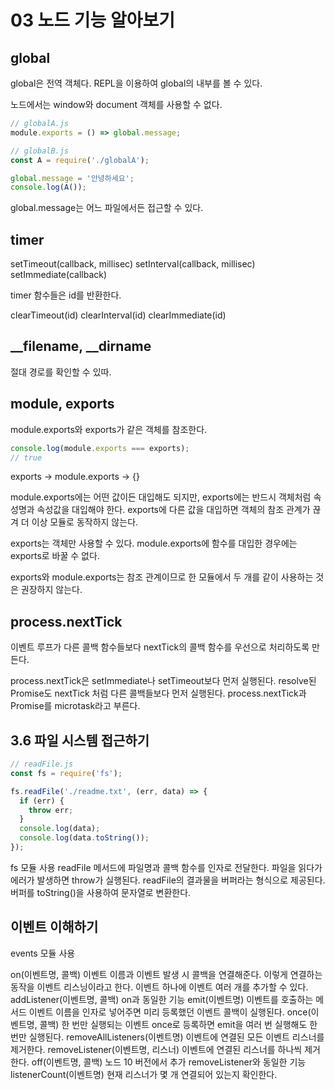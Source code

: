 # 03 노드 기능 알아보기

## global

global은 전역 객체다.
REPL을 이용하여 global의 내부를 볼 수 있다.

노드에서는 window와 document 객체를 사용할 수 없다.

```js
// globalA.js
module.exports = () => global.message;
```

```js
// globalB.js
const A = require('./globalA');

global.message = '안녕하세요';
console.log(A());
```

global.message는 어느 파일에서든 접근할 수 있다.

## timer

setTimeout(callback, millisec)
setInterval(callback, millisec)
setImmediate(callback)

timer 함수들은 id를 반환한다.

clearTimeout(id)
clearInterval(id)
clearImmediate(id)

## __filename, __dirname

절대 경로를 확인할 수 있따.

## module, exports

module.exports와 exports가 같은 객체를 참조한다.

```js
console.log(module.exports === exports);
// true
```

exports -> module.exports -> {}

module.exports에는 어떤 값이든 대입해도 되지만, exports에는 반드시 객체처럼 속성명과 속성값을 대입해야 한다.
exports에 다른 값을 대입하면 객체의 참조 관계가 끊겨 더 이상 모듈로 동작하지 않는다.

exports는 객체만 사용할 수 있다. module.exports에 함수를 대입한 경우에는 exports로 바꿀 수 없다.

exports와 module.exports는 참조 관계이므로 한 모듈에서 두 개를 같이 사용하는 것은 권장하지 않는다.

## process.nextTick

이벤트 루프가 다른 콜백 함수들보다 nextTick의 콜백 함수를 우선으로 처리하도록 만든다.

process.nextTick은 setImmediate나 setTimeout보다 먼저 실행된다.
resolve된 Promise도 nextTick 처럼 다른 콜백들보다 먼저 실행된다.
process.nextTick과 Promise를 microtask라고 부른다.

## 3.6 파일 시스템 접근하기

```js
// readFile.js
const fs = require('fs');

fs.readFile('./readme.txt', (err, data) => {
  if (err) {
    throw err;
  }
  console.log(data);
  console.log(data.toString());
});
```

fs 모듈 사용
readFile 메서드에 파일명과 콜백 함수를 인자로 전달한다.
파일을 읽다가 에러가 발생하면 throw가 실행된다.
readFile의 결과물을 버퍼라는 형식으로 제공된다.
버퍼를 toString()을 사용하여 문자열로 변환한다.


## 이벤트 이해하기

events 모듈 사용

on(이벤트명, 콜백)
  이벤트 이름과 이벤트 발생 시 콜백을 연결해준다.
  이렇게 연결하는 동작을 이벤트 리스닝이라고 한다.
  이벤트 하나에 이벤트 여러 개를 추가할 수 있다.
addListener(이벤트명, 콜백)
  on과 동일한 기능
emit(이벤트명)
  이벤트를 호출하는 메서드
  이벤트 이름을 인자로 넣어주면 미리 등록했던 이벤트 콜백이 실행된다.
once(이벤트명, 콜백)
  한 번만 실행되는 이벤트
  once로 등록하면 emit을 여러 번 실행해도 한 번만 실행된다.
removeAllListeners(이벤트명)
  이벤트에 연결된 모든 이벤트 리스너를 제거한다.
removeListener(이벤트명, 리스너)
  이벤트에 연결된 리스너를 하나씩 제거한다.
off(이벤트명, 콜백)
  노드 10 버전에서 추가
  removeListener와 동일한 기능
listenerCount(이벤트명)
  현재 리스너가 몇 개 연결되어 있는지 확인한다.